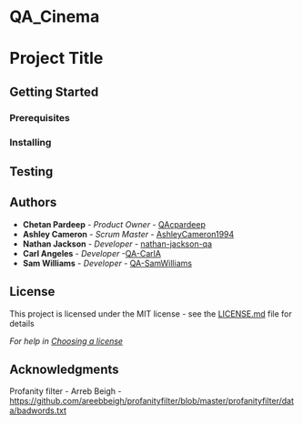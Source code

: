 # QA_Cinema

# Project Title


## Getting Started


### Prerequisites


### Installing

## Testing

## Authors

* **Chetan Pardeep** - *Product Owner* - [QAcpardeep](https://github.com/QAcpardeep)
* **Ashley Cameron** - *Scrum Master* - [AshleyCameron1994](https://github.com/AshleyCameron1994)
* **Nathan Jackson** - *Developer* - [nathan-jackson-qa](https://github.com/nathan-jackson-qa)
* **Carl Angeles** - *Developer* -[QA-CarlA](https://github.com/QA-CarlA)
* **Sam Williams** - *Developer* - [QA-SamWilliams](https://github.com/QA-SamWilliams)

## License

This project is licensed under the MIT license - see the [LICENSE.md](LICENSE.md) file for details 

*For help in [Choosing a license](https://choosealicense.com/)*

## Acknowledgments
Profanity filter - Arreb Beigh - https://github.com/areebbeigh/profanityfilter/blob/master/profanityfilter/data/badwords.txt
